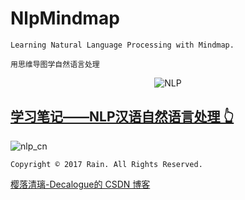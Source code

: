 # NlpMindmap

`Learning Natural Language Processing with Mindmap.`

`用思维导图学自然语言处理`

<div align=center>

![NLP](https://github.com/Decalogue/NlpMindmap/blob/master/img/nlp.jpg "NLP")

</div>

## [学习笔记——NLP汉语自然语言处理 👆](https://github.com/Decalogue/NlpMindmap/tree/master/nlp_cn)

![nlp_cn](https://github.com/Decalogue/NlpMindmap/blob/master/img/nlp_cn/0.png "nlp_cn")


`Copyright © 2017 Rain. All Rights Reserved.`

[樱落清璃-Decalogue的 CSDN 博客](https://www.decalogue.cn)
